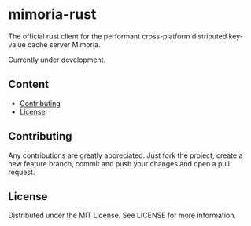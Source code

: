 # mimoria-rust

The official rust client for the performant cross-platform distributed key-value cache server Mimoria.

Currently under development.

## Content

* [Contributing](#contributing)
* [License](#license)

## Contributing

Any contributions are greatly appreciated.
Just fork the project, create a new feature branch, commit and push your changes and open a pull request.

## License

Distributed under the MIT License. See LICENSE for more information.
